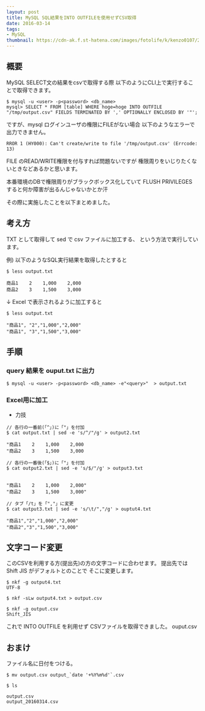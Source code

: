 ```yaml
---
layout: post
title: MySQL SQL結果をINTO OUTFILEを使用せずCSV取得
date: 2016-03-14
tags:
- MySQL
thumbnail: https://cdn-ak.f.st-hatena.com/images/fotolife/k/kenzo0107/20160408/20160408142308.png
---
```


## 概要

MySQL SELECT文の結果をcsvで取得する際
以下のようにCLI上で実行することで取得できます。

```
$ mysql -u <user> -p<password> <db_name>
mysql> SELECT * FROM [table] WHERE hoge=hoge INTO OUTFILE "/tmp/output.csv" FIELDS TERMINATED BY ',' OPTIONALLY ENCLOSED BY '"';
```

ですが、mysql ログインユーザ<user>の権限にFILEがない場合
以下のようなエラーで出力できません。

```
RROR 1 (HY000): Can't create/write to file '/tmp/output.csv' (Errcode: 13)
```

FILE のREAD/WRITE権限を付与すれば問題ないですが
権限周りをいじりたくないときなどあるかと思います。

本番環境のDBで権限周りがブラックボックス化していて
FLUSH PRIVILEGES すると何か障害が出るんじゃないかとか汗

その際に実施したことを以下まとめました。

## 考え方

TXT として取得して sed で csv ファイルに加工する、
という方法で実行しています。

例) 以下のようなSQL実行結果を取得したとすると
```
$ less output.txt

商品1    2    1,000    2,000
商品2    3    1,500    3,000
```

↓ Excel で表示されるように加工すると

```
$ less output.txt

"商品1", "2","1,000","2,000"
"商品1", "3","1,500","3,000"
```

## 手順

### query 結果を ouput.txt に出力

```
$ mysql -u <user> -p<password> <db_name> -e"<query>"  > output.txt
```

### Excel用に加工

- 力技

```
// 各行の一番前(「^」)に「"」を付加
$ cat output.txt | sed -e 's/^/"/g' > output2.txt

"商品1    2    1,000    2,000
"商品2    3    1,500    3,000

// 各行の一番後(「$」)に「"」を付加
$ cat output2.txt | sed -e 's/$/"/g' > output3.txt


"商品1    2    1,000    2,000"
"商品2    3    1,500    3,000"

// タブ「/t」を「","」に変更
$ cat output3.txt | sed -e 's/\t/","/g' > ouptut4.txt

"商品1","2","1,000","2,000"
"商品2","3","1,500","3,000"
```

## 文字コード変更

このCSVを利用する方(提出先)の方の文字コードに合わせます。
提出先では Shift JIS がデフォルトとのことで そこに変更します。

```
$ nkf -g output4.txt
UTF-8
```

```
$ nkf -sLw output4.txt > output.csv

$ nkf -g output.csv
Shift_JIS
```

これで INTO OUTFILE を利用せず CSVファイルを取得できました。
ouput.csv

## おまけ

ファイル名に日付をつける。

```
$ mv output.csv output_`date '+%Y%m%d'`.csv
```

```
$ ls

output.csv
output_20160314.csv
```
